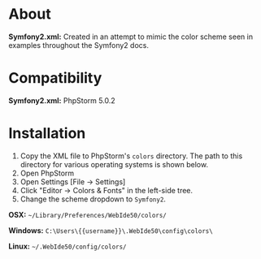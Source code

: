 # About

**Symfony2.xml:** Created in an attempt to mimic the color scheme seen in examples throughout the Symfony2 docs.


# Compatibility

**Symfony2.xml:** PhpStorm 5.0.2


# Installation

 1. Copy the XML file to PhpStorm's `colors` directory. The path to this directory for various operating systems is shown below.
 2. Open PhpStorm
 3. Open Settings [File -> Settings]
 4. Click "Editor -> Colors & Fonts" in the left-side tree.
 5. Change the scheme dropdown to `Symfony2`.

**OSX:** `~/Library/Preferences/WebIde50/colors/`

**Windows:** `C:\Users\{{username}}\.WebIde50\config\colors\`

**Linux:** `~/.WebIde50/config/colors/`